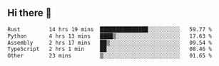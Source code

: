 ## Hi there 👋

<!--
**whirlun/whirlun** is a ✨ _special_ ✨ repository because its `README.md` (this file) appears on your GitHub profile.

Here are some ideas to get you started:

- 🔭 I’m currently working on ...
- 🌱 I’m currently learning ...
- 👯 I’m looking to collaborate on ...
- 🤔 I’m looking for help with ...
- 💬 Ask me about ...
- 📫 How to reach me: ...
- 😄 Pronouns: ...
- ⚡ Fun fact: ...
-->
<!--START_SECTION:waka-->

```txt
Rust         14 hrs 19 mins  ███████████████░░░░░░░░░░   59.77 %
Python       4 hrs 13 mins   ████▒░░░░░░░░░░░░░░░░░░░░   17.63 %
Assembly     2 hrs 17 mins   ██▒░░░░░░░░░░░░░░░░░░░░░░   09.54 %
TypeScript   2 hrs 1 min     ██░░░░░░░░░░░░░░░░░░░░░░░   08.46 %
Other        23 mins         ▒░░░░░░░░░░░░░░░░░░░░░░░░   01.65 %
```

<!--END_SECTION:waka-->
